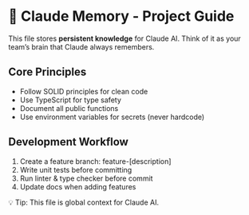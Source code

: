 # 🧠 Claude Memory - Project Guide

This file stores **persistent knowledge** for Claude AI.
Think of it as your team’s brain that Claude always remembers.

## Core Principles
- Follow SOLID principles for clean code
- Use TypeScript for type safety
- Document all public functions
- Use environment variables for secrets (never hardcode)

## Development Workflow
1. Create a feature branch: feature-[description]
2. Write unit tests before committing
3. Run linter & type checker before commit
4. Update docs when adding features

💡 Tip: This file is global context for Claude AI.